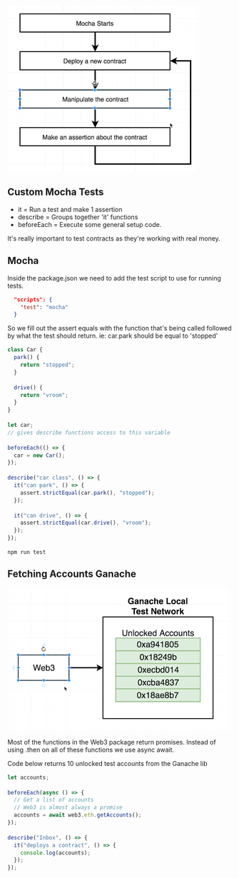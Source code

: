 ![something](images/mocha-structure.png)

## Custom Mocha Tests

- it = Run a test and make 1 assertion
- describe = Groups together 'it' functions
- beforeEach = Execute some general setup code.

It's really important to test contracts as they're working with real money.

## Mocha

Inside the package.json we need to add the test script to use for running tests.

```json
  "scripts": {
    "test": "mocha"
  }
```

So we fill out the assert equals with the function that's being called followed by what the test should return. ie: car.park should be equal to 'stopped'

```js
class Car {
  park() {
    return "stopped";
  }

  drive() {
    return "vroom";
  }
}

let car;
// gives describe functions access to this variable

beforeEach(() => {
  car = new Car();
});

describe("car class", () => {
  it("can park", () => {
    assert.strictEqual(car.park(), "stopped");
  });

  it("can drive", () => {
    assert.strictEqual(car.drive(), "vroom");
  });
});
```

`npm run test`

## Fetching Accounts Ganache

![something](images/ganache-accounts.png)

Most of the functions in the Web3 package return promises. Instead of using .then on all of these functions we use async await.

Code below returns 10 unlocked test accounts from the Ganache lib

```js
let accounts;

beforeEach(async () => {
  // Get a list of accounts
  // Web3 is almost always a promise
  accounts = await web3.eth.getAccounts();
});

describe("Inbox", () => {
  it("deploys a contract", () => {
    console.log(accounts);
  });
});
```
